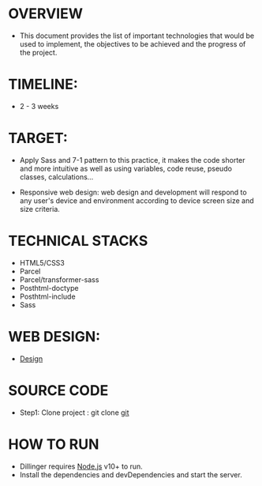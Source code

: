 <h1>OVERVIEW</h1> 
<ul><li>This document provides the list of important technologies that would be used to implement, the objectives to be achieved and the progress of the project.</li></ul>
<h1>TIMELINE:</h1>
<ul><li>2 - 3 weeks</li></ul>
<h1>TARGET:</h1>
<ul><li>Apply Sass and 7-1 pattern to this practice, it makes the code shorter and more intuitive as well as using variables, code reuse, pseudo classes, calculations...</li></ul>
<ul><li>Responsive web design: web design and development will respond to any user's device and environment according to device screen size and size criteria.</li></ul>
<h1>TECHNICAL STACKS</h1>
<ul>
  <li>HTML5/CSS3</li>
  <li>Parcel</li>
  <li>Parcel/transformer-sass</li>
  <li>Posthtml-doctype</li>
  <li>Posthtml-include</li>
  <li>Sass</li>
</ul>
<h1>WEB DESIGN:</h1>
<ul><li><a href="https://www.figma.com/design/6yZQf1Iusa3NKDe47dTQim/DESIGN-D-P-L?node-id=0-1&p=f&m=dev">Design</a></li></ul>
<h1>SOURCE CODE</h1>
<ul><li>Step1: Clone project : git clone <a href="https://github.com/NguyenHaiDang45/HTML-CSS-Practice.git">git</a></li></ul>
<h1>HOW TO RUN</h1>
<ul>
  <li>Dillinger requires <a href="https://nodejs.org/en">Node.js</a> v10+ to run.</li>
  <li>Install the dependencies and devDependencies and start the server.</li>
</ul>
